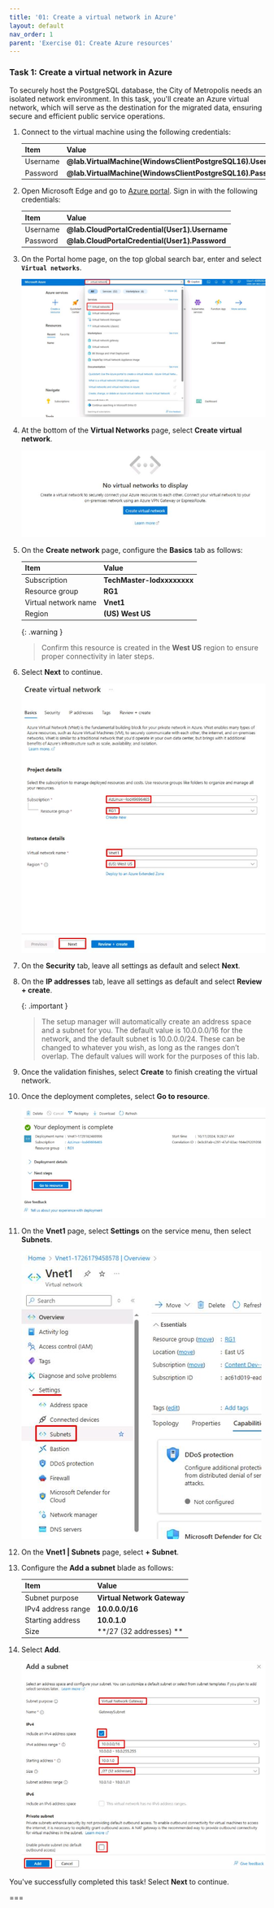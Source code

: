 ```yaml
---
title: '01: Create a virtual network in Azure'  
layout: default
nav_order: 1
parent: 'Exercise 01: Create Azure resources'
--- 
```


### Task 1: Create a virtual network in Azure 

To securely host the PostgreSQL database, the City of Metropolis needs an isolated network environment. In this task, you'll create an Azure virtual network, which will serve as the destination for the migrated data, ensuring secure and efficient public service operations.

1. Connect to the virtual machine using the following credentials: 

    | Item | Value |
    |:--------|:--------|
    | Username   | **@lab.VirtualMachine(WindowsClientPostgreSQL16).Username**   |  
    | Password  | **@lab.VirtualMachine(WindowsClientPostgreSQL16).Password** |

1. Open Microsoft Edge and go to [Azure portal](https://portal.azure.com). Sign in with the following credentials: 

    | Item | Value |
    |:--------|:--------|
    | Username   | **@lab.CloudPortalCredential(User1).Username**   |
    | Password  | **@lab.CloudPortalCredential(User1).Password**   |

1. On the Portal home page, on the top global search bar, enter and select **`Virtual networks`**.  

    ![kqg5tagt.jpg](../../media/kqg5tagt.jpg) 

1. At the bottom of the **Virtual Networks** page, select **Create virtual network**. 

    ![cxyl3qtv.jpg](../../media/cxyl3qtv.jpg) 

1. On the **Create network** page, configure the **Basics** tab as follows: 

    | Item | Value | 
    |:---------|:---------| 
    | Subscription   | **TechMaster-lodxxxxxxxx** | 
    | Resource group   | **RG1**   | 
    | Virtual network name  |   **Vnet1**   |
    | Region    |   **(US) West US** |

    {: .warning } 
    > Confirm this resource is created in the **West US** region to ensure proper connectivity in later steps.

1. Select **Next** to continue. 

    ![4wr7d9vk.jpg](../../media/4wr7d9vk.jpg)

1. On the **Security** tab, leave all settings as default and select **Next**. 

1. On the **IP addresses** tab, leave all settings as default and select **Review + create**. 

    {: .important } 
    > The setup manager will automatically create an address space and a subnet for you. The default value is 10.0.0.0/16 for the network, and the default subnet is 10.0.0.0/24. These can be changed to whatever you wish, as long as the ranges don’t overlap. The default values will work for the purposes of this lab. 

1. Once the validation finishes, select **Create** to finish creating the virtual network. 

1. Once the deployment completes, select **Go to resource**. 

    ![zly18int.jpg](../../media/zly18int.jpg)

1. On the **Vnet1** page, select **Settings** on the service menu, then select **Subnets**. 

    ![awxmtgvs.jpg](../../media/awxmtgvs.jpg) 

1. On the **Vnet1 | Subnets** page, select **+ Subnet**. 

1. Configure the **Add a subnet** blade as follows:  

    | Item | Value | 
    |:---------|:---------| 
    | Subnet purpose  | **Virtual Network Gateway** | 
    | IPv4 address range   | **10.0.0.0/16**   | 
    | Starting address |   **10.0.1.0**
    | Size    |   **/27 (32 addresses) **

1. Select **Add**. 

    ![4om5bftb.jpg](../../media/4om5bftb.jpg) 

You've successfully completed this task! Select **Next** to continue. 

=== 

